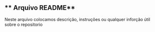 ## ** Arquivo README**
Neste arquivo colocamos descrição, instruções 
ou qualquer inforção útil sobre o repositorio 